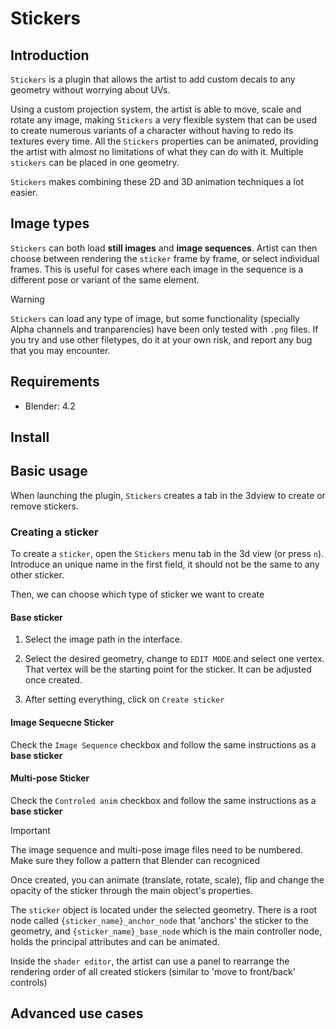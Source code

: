 # Stickers

## Introduction

`Stickers` is a plugin that allows the artist to add custom decals to any
geometry without worrying about UVs.

Using a custom projection system, the artist is able to move, scale and rotate
any image, making `Stickers` a very flexible system that can be used to create
numerous variants of a character without having to redo its textures every
time. All the `Stickers` properties can be animated, providing the artist with
almost no limitations of what they can do with it. Multiple `stickers` can be
placed in one geometry.

`Stickers` makes combining these 2D and 3D animation techniques a lot easier.

## Image types

`Stickers` can both load **still images** and **image sequences**. Artist can
then choose between rendering the `sticker` frame by frame, or select
individual frames. This is useful for cases where each image in the sequence is
a different pose or variant of the same element.

>[!WARNING]
>`Stickers` can load any type of image, but some functionality (specially
>Alpha channels and tranparencies) have been only tested with `.png` files. If
>you try and use other filetypes, do it at your own risk, and report any bug
>that you may encounter.

## Requirements

* Blender: 4.2

## Install

## Basic usage

When launching the plugin, `Stickers` creates a tab in the 3dview to create or
remove stickers.

### Creating a sticker

To create a `sticker`, open the `Stickers` menu tab in the 3d view (or press `n`).
Introduce an unique name in the first field, it should not be the same to any other sticker.

Then, we can choose which type of sticker we want to create

#### Base sticker

1. Select the image path in the interface.

1. Select the desired geometry, change to `EDIT MODE` and select one vertex.
   That vertex will be the starting point for the sticker. It can be adjusted once created.

1. After setting everything, click on `Create sticker`

#### Image Sequecne Sticker

Check the `Image Sequence` checkbox and follow the same instructions as a **base sticker**

#### Multi-pose Sticker

Check the `Controled anim` checkbox and follow the same instructions as a **base sticker**

>[!IMPORTANT]
>The image sequence and multi-pose image files need to be numbered. Make sure they follow a pattern
>that Blender can recogniced

Once created, you can animate (translate, rotate, scale), flip and change the
opacity of the sticker through the main object's properties.

The `sticker` object is located under the selected geometry. There is a root
node called `{sticker_name}_anchor_node` that 'anchors' the sticker to the
geometry, and `{sticker_name}_base_node` which is the main controller node,
holds the principal attributes and can be animated.

<!-- Show properties in ui through images -->

Inside the `shader editor`, the artist can use a panel to rearrange the
rendering order of all created stickers (similar to 'move to front/back'
controls)

<!-- Outliner images -->

## Advanced use cases
